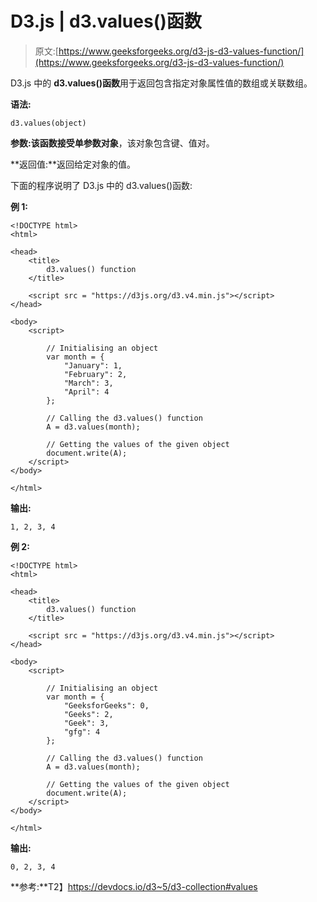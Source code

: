 # D3.js | d3.values()函数

> 原文:[https://www.geeksforgeeks.org/d3-js-d3-values-function/](https://www.geeksforgeeks.org/d3-js-d3-values-function/)

D3.js 中的 **d3.values()函数**用于返回包含指定对象属性值的数组或关联数组。

**语法:**

```
d3.values(object)
```

**参数:**该函数接受单参数**对象**，该对象包含键、值对。

**返回值:**返回给定对象的值。

下面的程序说明了 D3.js 中的 d3.values()函数:

**例 1:**

```
<!DOCTYPE html>
<html>

<head>
    <title>
        d3.values() function
    </title>

    <script src = "https://d3js.org/d3.v4.min.js"></script>
</head>

<body>
    <script>

        // Initialising an object
        var month = {
            "January": 1,
            "February": 2,
            "March": 3,
            "April": 4
        };

        // Calling the d3.values() function
        A = d3.values(month);

        // Getting the values of the given object
        document.write(A);
    </script>
</body>

</html>                    
```

**输出:**

```
1, 2, 3, 4

```

**例 2:**

```
<!DOCTYPE html>
<html>

<head>
    <title>
        d3.values() function
    </title>

    <script src = "https://d3js.org/d3.v4.min.js"></script>
</head>

<body>
    <script>

        // Initialising an object
        var month = {
            "GeeksforGeeks": 0,
            "Geeks": 2,
            "Geek": 3,
            "gfg": 4
        };

        // Calling the d3.values() function
        A = d3.values(month);

        // Getting the values of the given object
        document.write(A);
    </script>
</body>

</html>                     
```

**输出:**

```
0, 2, 3, 4

```

**参考:**T2】https://devdocs.io/d3~5/d3-collection#values